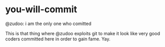 # you-will-commit
@zudoo: i am the only one who comitted

This is that thing where @zudoo exploits git to make it look like very good coders committed here in order to gain fame. Yay.
